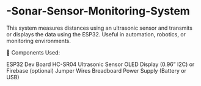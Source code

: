 # -Sonar-Sensor-Monitoring-System

This system measures distances using an ultrasonic sensor and transmits or displays the data using the ESP32. Useful in automation, robotics, or monitoring environments.

🔩 Components Used:

ESP32 Dev Board
HC-SR04 Ultrasonic Sensor
OLED Display (0.96” I2C) or Firebase (optional)
Jumper Wires
Breadboard
Power Supply (Battery or USB)
